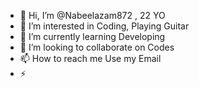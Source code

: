 - 👋 Hi, I’m @Nabeelazam872 , 22 YO
- 👀 I’m interested in Coding, Playing Guitar
- 🌱 I’m currently learning Developing
- 💞️ I’m looking to collaborate on Codes
- 📫 How to reach me Use my Email
- ⚡ 

<!---
Nabeelazam872/Nabeelazam872 is a ✨ special ✨ repository because its `README.md` (this file) appears on your GitHub profile.
You can click the Preview link to take a look at your changes.
--->
